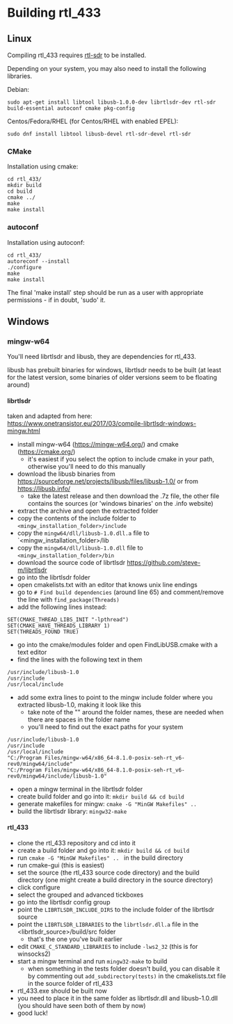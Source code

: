 # Building rtl_433

## Linux

Compiling rtl_433 requires [rtl-sdr](http://sdr.osmocom.org/trac/wiki/rtl-sdr) to be installed.

Depending on your system, you may also need to install the following libraries.

Debian:

    sudo apt-get install libtool libusb-1.0.0-dev librtlsdr-dev rtl-sdr build-essential autoconf cmake pkg-config

Centos/Fedora/RHEL (for Centos/RHEL with enabled EPEL):

    sudo dnf install libtool libusb-devel rtl-sdr-devel rtl-sdr

### CMake

Installation using cmake:

    cd rtl_433/
    mkdir build
    cd build
    cmake ../
    make
    make install

### autoconf

Installation using autoconf:

    cd rtl_433/
    autoreconf --install
    ./configure
    make
    make install

The final 'make install' step should be run as a user with appropriate permissions - if in doubt, 'sudo' it.

## Windows

### mingw-w64

You'll need librtlsdr and libusb, they are dependencies for rtl_433.

libusb has prebuilt binaries for windows, 
librtlsdr needs to be built (at least for the latest version, some binaries 
of older versions seem to be floating around)

#### librtlsdr

taken and adapted from here: https://www.onetransistor.eu/2017/03/compile-librtlsdr-windows-mingw.html

* install mingw-w64 (https://mingw-w64.org/) and cmake (https://cmake.org/)
    * it's easiest if you select the option to include cmake in your path, otherwise you'll need to do this manually
* download the libusb binaries from https://sourceforge.net/projects/libusb/files/libusb-1.0/ or from https://libusb.info/
    * take the latest release and then download the .7z file, the other file contains the sources (or 'windows binaries' on the .info website)
* extract the archive and open the extracted folder
* copy the contents of the include folder to `<mingw_installation_folder>/include`
* copy the `mingw64/dll/libusb-1.0.dll.a` file to `<mingw_installation_folder>/lib
* copy the `mingw64/dll/libusb-1.0.dll` file to `<mingw_installation_folder>/bin`
* download the source code of librtlsdr https://github.com/steve-m/librtlsdr
* go into the librtlsdr folder
* open cmakelists.txt with an editor that knows unix line endings
* go to `# Find build dependencies` (around line 65) and comment/remove the line with `find_package(Threads)`
* add the following lines instead:

```
SET(CMAKE_THREAD_LIBS_INIT "-lpthread")
SET(CMAKE_HAVE_THREADS_LIBRARY 1)
SET(THREADS_FOUND TRUE)
```

* go into the cmake/modules folder and open FindLibUSB.cmake with a text editor
* find the lines with the following text in them

```
/usr/include/libusb-1.0
/usr/include
/usr/local/include
```

* add some extra lines to point to the mingw include folder where you extracted libusb-1.0, making it look like this
    * take note of the "" around the folder names, these are needed when there are spaces in the folder name
    * you'll need to find out the exact paths for your system

```
/usr/include/libusb-1.0
/usr/include
/usr/local/include
"C:/Program Files/mingw-w64/x86_64-8.1.0-posix-seh-rt_v6-rev0/mingw64/include"
"C:/Program Files/mingw-w64/x86_64-8.1.0-posix-seh-rt_v6-rev0/mingw64/include/libusb-1.0"
```

* open a mingw terminal in the librtlsdr folder
* create build folder and go into it: `mkdir build && cd build`
* generate makefiles for mingw: `cmake -G "MinGW Makefiles" ..`
* build the librtlsdr library: `mingw32-make`

#### rtl_433

* clone the rtl_433 repository and cd into it
* create a build folder and go into it: `mkdir build && cd build`
* run `cmake -G "MinGW Makefiles" .. ` in the build directory
* run cmake-gui (this is easiest)
* set the source (the rtl_433 source code directory) and the build directory (one might create a build directory in the source directory)
* click configure
* select the grouped and advanced tickboxes
* go into the librtlsdr config group
* point the `LIBRTLSDR_INCLUDE_DIRS` to the include folder of the librtlsdr source
* point the `LIBRTLSDR_LIBRARIES` to the `librtlsdr.dll.a` file in the <librtlsdr_source>/build/src folder
    * that's the one you've built earlier
* edit `CMAKE_C_STANDARD_LIBRARIES` to include `-lws2_32` (this is for winsocks2)
* start a mingw terminal and run `mingw32-make` to build
    * when something in the tests folder doesn't build, you can disable it by commenting out `add_subdirectory(tests)` in the cmakelists.txt file in the source folder of rtl_433
* rtl_433.exe should be built now
* you need to place it in the same folder as librtlsdr.dll and libusb-1.0.dll (you should have seen both of them by now)
* good luck!
